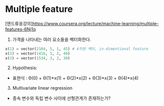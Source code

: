 # Multiple feature
[앤드류응강의]https://www.coursera.org/lecture/machine-learning/multiple-features-6Nj1q
1. 가격을 나타내는 여러 요소들을 벡터화한다.
```python
x(1) = vector(2104, 5, 1, 45) # 4차원 벡터, in-dimentional feature
x(2) = vector(1416, 3, 2, 40)
x(3) = vector(1534, 3, 2, 30)
```
2. Hypothesis:
- 표현식 : Θ(0) + Θ(1)*x(1) + Θ(2)*x(2) + Θ(3)*x(3) + Θ(4)*x(4)
3. Multivariate linear regression
- 종속 변수와 독립 변수 사이에 선형관계가 존재하는가?